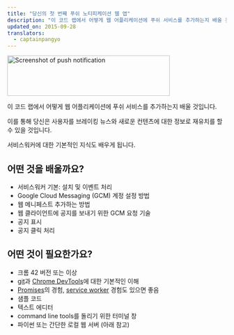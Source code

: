 ```yaml
---
title: "당신의 첫 번째 푸쉬 노티피케이션 웹 앱"
description: "이 코드 랩에서 어떻게 웹 어플리케이션에 푸쉬 서비스를 추가하는지 배울 것입니다. 이를 통해 당신은 사용자를 브레이킹 뉴스와 새로운 컨텐츠에 대한 정보로 재유치를 할 수 있을 것입니다."
updated_on: 2015-09-28
translators:
  - captainpangyo
---
```


<img src="images/image00.png" width="373" height="93" alt="Screenshot of push notification" />

이 코드 랩에서 어떻게 웹 어플리케이션에 푸쉬 서비스를 추가하는지 배울 것입니다.

이를 통해 당신은 사용자를 브레이킹 뉴스와 새로운 컨텐츠에 대한 정보로 재유치를 할 수 있을 것입니다.

서비스워커에 대한 기본적인 지식도 배우게 됩니다.

## 어떤 것을 배울까요?

* 서비스워커 기본: 설치 및 이벤트 처리
* Google Cloud Messaging (GCM) 계정 설정 방법
* 웹 메니페스트 추가하는 방법
* 웹 클라이언트에 공지를 보내기 위한 GCM 요청 기술
* 공지 표시
* 공지 클릭 처리

## 어떤 것이 필요한가요?

* 크롬 42 버전 또는 이상
* [git](https://git-scm.com/)과 [Chrome DevTools](/web/tools/chrome-devtools)에 대한 기본적인 이해
* [Promises](http://www.html5rocks.com/en/tutorials/es6/promises/)의 경험, [service worker](http://www.html5rocks.com/en/tutorials/service-worker/introduction/) 경험도 있으면 좋음
* 샘플 코드
* 텍스트 에디터
* command line tools를 돌리기 위한 터미널 창
* 파이썬 또는 간단한 로컬 웹 서버 (아래 참고)
